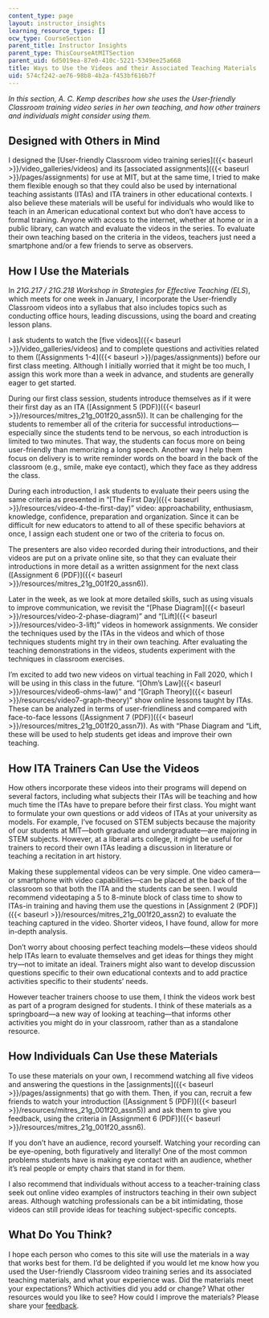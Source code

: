 ```yaml
---
content_type: page
layout: instructor_insights
learning_resource_types: []
ocw_type: CourseSection
parent_title: Instructor Insights
parent_type: ThisCourseAtMITSection
parent_uid: 6d5019ea-87e0-410c-5221-5349ee25a668
title: Ways to Use the Videos and their Associated Teaching Materials
uid: 574cf242-ae76-98b8-4b2a-f453bf616b7f
---
```


_In this section, A. C. Kemp describes how she uses the User-friendly Classroom training video series in her own teaching, and how other trainers and individuals might consider using them._

Designed with Others in Mind
----------------------------

I designed the [User-friendly Classroom video training series]({{< baseurl >}}/video_galleries/videos) and its [associated assignments]({{< baseurl >}}/pages/assignments) for use at MIT, but at the same time, I tried to make them flexible enough so that they could also be used by international teaching assistants (ITAs) and ITA trainers in other educational contexts. I also believe these materials will be useful for individuals who would like to teach in an American educational context but who don’t have access to formal training. Anyone with access to the internet, whether at home or in a public library, can watch and evaluate the videos in the series. To evaluate their own teaching based on the criteria in the videos, teachers just need a smartphone and/or a few friends to serve as observers.

How I Use the Materials
-----------------------

In _21G.217_ _/_ _21G.218_ _Workshop in Strategies for Effective Teaching (ELS_), which meets for one week in January, I incorporate the User-friendly Classroom videos into a syllabus that also includes topics such as conducting office hours, leading discussions, using the board and creating lesson plans.

I ask students to watch the [five videos]({{< baseurl >}}/video_galleries/videos) and to complete questions and activities related to them ([Assignments 1-4]({{< baseurl >}}/pages/assignments)) before our first class meeting. Although I initially worried that it might be too much, I assign this work more than a week in advance, and students are generally eager to get started.

During our first class session, students introduce themselves as if it were their first day as an ITA ([Assignment 5 (PDF)]({{< baseurl >}}/resources/mitres_21g_001f20_assn5)). It can be challenging for the students to remember all of the criteria for successful introductions—especially since the students tend to be nervous, so each introduction is limited to two minutes. That way, the students can focus more on being user-friendly than memorizing a long speech. Another way I help them focus on delivery is to write reminder words on the board in the back of the classroom (e.g., smile, make eye contact), which they face as they address the class.

During each introduction, I ask students to evaluate their peers using the same criteria as presented in “[The First Day]({{< baseurl >}}/resources/video-4-the-first-day)” video: approachability, enthusiasm, knowledge, confidence, preparation and organization. Since it can be difficult for new educators to attend to all of these specific behaviors at once, I assign each student one or two of the criteria to focus on. 

The presenters are also video recorded during their introductions, and their videos are put on a private online site, so that they can evaluate their introductions in more detail as a written assignment for the next class ([Assignment 6 (PDF)]({{< baseurl >}}/resources/mitres_21g_001f20_assn6)).

Later in the week, as we look at more detailed skills, such as using visuals to improve communication, we revisit the “[Phase Diagram]({{< baseurl >}}/resources/video-2-phase-diagram)” and “[Lift]({{< baseurl >}}/resources/video-3-lift)” videos in homework assignments. We consider the techniques used by the ITAs in the videos and which of those techniques students might try in their own teaching. After evaluating the teaching demonstrations in the videos, students experiment with the techniques in classroom exercises.

I’m excited to add two new videos on virtual teaching in Fall 2020, which I will be using in this class in the future. “[Ohm’s Law]({{< baseurl >}}/resources/video6-ohms-law)” and “[Graph Theory]({{< baseurl >}}/resources/video7-graph-theory)” show online lessons taught by ITAs. These can be analyzed in terms of user-friendliness and compared with face-to-face lessons ([Assignment 7 (PDF)]({{< baseurl >}}/resources/mitres_21g_001f20_assn7)). As with “Phase Diagram and “Lift, these will be used to help students get ideas and improve their own teaching.

How ITA Trainers Can Use the Videos
-----------------------------------

How others incorporate these videos into their programs will depend on several factors, including what subjects their ITAs will be teaching and how much time the ITAs have to prepare before their first class. You might want to formulate your own questions or add videos of ITAs at your university as models. For example, I’ve focused on STEM subjects because the majority of our students at MIT—both graduate and undergraduate—are majoring in STEM subjects. However, at a liberal arts college, it might be useful for trainers to record their own ITAs leading a discussion in literature or teaching a recitation in art history.

Making these supplemental videos can be very simple. One video camera—or smartphone with video capabilities—can be placed at the back of the classroom so that both the ITA and the students can be seen. I would recommend videotaping a 5 to 8-minute block of class time to show to ITAs-in training and having them use the questions in [Assignment 2 (PDF)]({{< baseurl >}}/resources/mitres_21g_001f20_assn2) to evaluate the teaching captured in the video. Shorter videos, I have found, allow for more in-depth analysis.

Don’t worry about choosing perfect teaching models—these videos should help ITAs learn to evaluate themselves and get ideas for things they might try—not to imitate an ideal. Trainers might also want to develop discussion questions specific to their own educational contexts and to add practice activities specific to their students’ needs.

However teacher trainers choose to use them, I think the videos work best as part of a program designed for students. I think of these materials as a springboard—a new way of looking at teaching—that informs other activities you might do in your classroom, rather than as a standalone resource.

How Individuals Can Use these Materials
---------------------------------------

To use these materials on your own, I recommend watching all five videos and answering the questions in the [assignments]({{< baseurl >}}/pages/assignments) that go with them. Then, if you can, recruit a few friends to watch your introduction ([Assignment 5 (PDF)]({{< baseurl >}}/resources/mitres_21g_001f20_assn5)) and ask them to give you feedback, using the criteria in [Assignment 6 (PDF)]({{< baseurl >}}/resources/mitres_21g_001f20_assn6).

If you don’t have an audience, record yourself. Watching your recording can be eye-opening, both figuratively and literally! One of the most common problems students have is making eye contact with an audience, whether it’s real people or empty chairs that stand in for them.

I also recommend that individuals without access to a teacher-training class seek out online video examples of instructors teaching in their own subject areas. Although watching professionals can be a bit intimidating, those videos can still provide ideas for teaching subject-specific concepts.

What Do You Think?
------------------

I hope each person who comes to this site will use the materials in a way that works best for them. I’d be delighted if you would let me know how you used the User-friendly Classroom video training series and its associated teaching materials, and what your experience was. Did the materials meet your expectations? Which activities did you add or change? What other resources would you like to see? How could I improve the materials? Please share your [feedback](/jsp/feedback.jsp?Referer=).